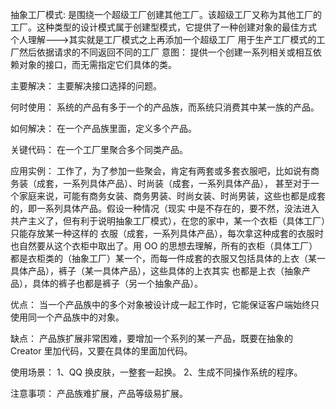 抽象工厂模式:
    是围绕一个超级工厂创建其他工厂。该超级工厂又称为其他工厂的工厂。这种类型的设计模式属于创建型模式，它提供了一种创建对象的最佳方式
    个人理解--->其实就是工厂模式之上再添加一个超级工厂 用于生产工厂模式的工厂然后依据请求的不同返回不同的工厂
意图：
    提供一个创建一系列相关或相互依赖对象的接口，而无需指定它们具体的类。

主要解决：
    主要解决接口选择的问题。

何时使用：
    系统的产品有多于一个的产品族，而系统只消费其中某一族的产品。

如何解决：
    在一个产品族里面，定义多个产品。

关键代码：
    在一个工厂里聚合多个同类产品。

应用实例：
    工作了，为了参加一些聚会，肯定有两套或多套衣服吧，比如说有商务装（成套，一系列具体产品）、时尚装（成套，一系列具体产品），
    甚至对于一个家庭来说，可能有商务女装、商务男装、时尚女装、时尚男装，这些也都是成套的，即一系列具体产品。假设一种情况（现实
    中是不存在的，要不然，没法进入共产主义了，但有利于说明抽象工厂模式），在您的家中，某一个衣柜（具体工厂）只能存放某一种这样的
    衣服（成套，一系列具体产品），每次拿这种成套的衣服时也自然要从这个衣柜中取出了。用 OO 的思想去理解，所有的衣柜（具体工厂）
    都是衣柜类的（抽象工厂）某一个，而每一件成套的衣服又包括具体的上衣（某一具体产品），裤子（某一具体产品），这些具体的上衣其实
    也都是上衣（抽象产品），具体的裤子也都是裤子（另一个抽象产品）。

优点：
    当一个产品族中的多个对象被设计成一起工作时，它能保证客户端始终只使用同一个产品族中的对象。

缺点：
    产品族扩展非常困难，要增加一个系列的某一产品，既要在抽象的 Creator 里加代码，又要在具体的里面加代码。

使用场景： 
    1、QQ 换皮肤，一整套一起换。 
    2、生成不同操作系统的程序。

注意事项：
    产品族难扩展，产品等级易扩展。
